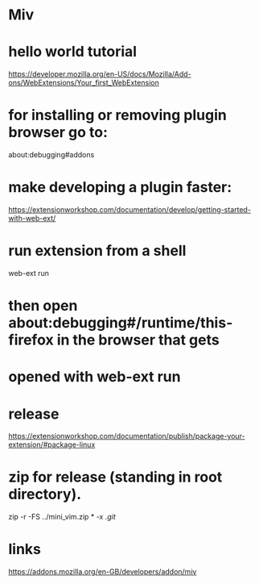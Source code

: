 # Miv

# hello world tutorial
https://developer.mozilla.org/en-US/docs/Mozilla/Add-ons/WebExtensions/Your_first_WebExtension

# for installing or removing plugin browser go to:
about:debugging#addons

# make developing a plugin faster:
https://extensionworkshop.com/documentation/develop/getting-started-with-web-ext/
# run extension from a shell
web-ext run
# then open about:debugging#/runtime/this-firefox in the browser that gets 
# opened with web-ext run

# release
https://extensionworkshop.com/documentation/publish/package-your-extension/#package-linux

# zip for release (standing in root directory).
 zip -r -FS ../mini_vim.zip * -x *.git* 

# links
https://addons.mozilla.org/en-GB/developers/addon/miv
